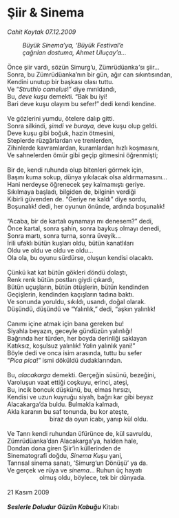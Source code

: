 # Şiir & Sinema

*Cahit Koytak 07.12.2009*

<div class="yazi"><i>         Büyük Sinema’ya, ‘Büyük Festival’e <br/>         çağrılan dostuma, Ahmet Uluçay’a...</i> <br/><br/>Önce şiir vardı, sözün Simurg’u, Zümrüdüanka<i>’</i>sı şiir... <br/>Sonra, bu Zümrüdüanka’nın bir gün, ağır can sıkıntısından, <br/>Kendini unutup bir başkası olası tuttu. <br/>Ve “<i>Struthio camelus</i>!” diye mırıldandı, <br/>Bu, <i>deve kuşu </i>demekti. “Bak bu iyi! <br/>Bari deve kuşu olayım bu sefer!” dedi kendi kendine. <br/><br/>Ve gözlerini yumdu, ötelere dalıp gitti. <br/>Sonra silkindi, <i>şimdi ve buraya,</i> deve kuşu olup geldi. <br/>Deve kuşu gibi boğuk, hazin ötmesini, <br/>Steplerde rüzgârlardan ve trenlerden, <br/>Zihinlerde kavramlardan, kuramlardan hızlı koşmasını, <br/>Ve sahnelerden ömür gibi geçip gitmesini öğrenmişti; <br/><br/>Bir de, kendi ruhunda olup bitenleri görmek için, <br/>Başını kuma sokup, dünya yıkılacak olsa aldırmamasını... <br/>Hani nerdeyse öğrenecek şey kalmamıştı geriye. <br/>Sıkılmaya başladı, bilgiden de, bilginin verdiği <br/>Kibirli güvenden de. “Geriye ne kaldı” diye sordu, <br/>Boşunalık! dedi, her oyunun önünde, ardında boşunalık! <br/><br/>“Acaba, bir de kartalı oynamayı mı denesem?” dedi, <br/>Önce kartal, sonra şahin, sonra baykuş olmayı denedi, <br/>Sonra martı, sonra turna, sonra üveyik... <br/>İrili ufaklı bütün kuşları oldu, bütün kanatlıları <br/>Oldu ve oldu ve oldu ve oldu... <br/>Ola ola, bu oyunu sürdürse, oluşun kendisi olacaktı. <br/><br/>Çünkü kat kat bütün gökleri döndü dolaştı, <br/>Renk renk bütün postları giydi çıkardı, <br/>Bütün uçuşların, bütün ötüşlerin, bütün kendinden <br/>Geçişlerin, kendinden kaçışların<i> </i>tadına baktı. <br/>Ve sonunda yoruldu, sıkıldı, usandı, doğal olarak. <br/>Düşündü, düşündü ve “Yalınlık,” dedi, “aşkın yalınlık!  <br/><br/>Canımı içine atmak için bana gereken bu! <br/>Siyahla beyazın, geceyle gündüzün yalınlığı! <br/>Bağrında her türden, her boyda derinliği saklayan <br/>Katıksız, koşulsuz yalınlık! <i>Yalın</i> yalınlık yani!” <br/>Böyle dedi ve onca isim arasında, tuttu bu sefer <br/>“<i>Pica pica</i>!”<i> </i>ismi döküldü dudaklarından.  <br/><br/>Bu, <i>alacakarga</i> demekti. Gerçeğin süsünü, bezeğini, <br/>Varoluşun vaat ettiği coşkuyu, erinci, ateşi, <br/>Bu, incik boncuk düşkünü, bu, elmas hırsızı, <br/>Kendisi ve uzun kuyruğu siyah, bağrı kar gibi beyaz <br/>Alacakarga’da buldu. Bulmakla kalmadı, <br/>Akla karanın bu saf tonunda, bu kor ateşte, <br/>                         biraz da oyun icabı, yanıp kül oldu.  <br/><br/>Ve Tanrı kendi ruhundan üfürünce de, kül savruldu, <br/>Zümrüdüanka’dan Alacakarga’ya, halden hale, <br/>Dondan dona giren Şiir’in küllerinden de <br/>Sinematografi doğdu, <i>Sinema Kuşu </i>yani<i>,</i> <br/>Tanrısal sinema sanatı, ‘Simurg’un Dönüşü’ ya da. <br/>Ve gerçek ve rüya ve <i>sinema</i>... Ruhun üç hayatı <br/>                   olmuş oldu, böylece, tek bir dünyada. <br/><br/>21 Kasım 2009<b><i> <br/><br/>Seslerle Doludur Güzün Kabuğu</i></b> Kitabı
              </div>
